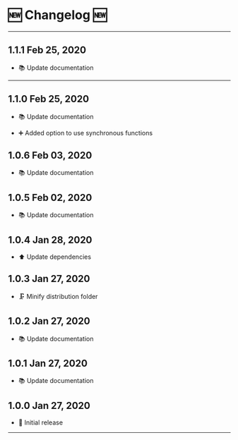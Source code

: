 # 🆕 Changelog 🆕

---

## 1.1.1 Feb 25, 2020

-   📚 Update documentation

---

## 1.1.0 Feb 25, 2020

-   📚 Update documentation

-   ➕ Added option to use synchronous functions

## 1.0.6 Feb 03, 2020

-   📚 Update documentation

## 1.0.5 Feb 02, 2020

-   📚 Update documentation

## 1.0.4 Jan 28, 2020

-   ⬆️ Update dependencies

## 1.0.3 Jan 27, 2020

-   🗜️ Minify distribution folder

## 1.0.2 Jan 27, 2020

-   📚 Update documentation

## 1.0.1 Jan 27, 2020

-   📚 Update documentation

## 1.0.0 Jan 27, 2020

-   🎉 Initial release

---
